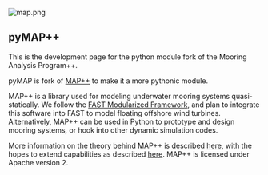 ![map.png](https://bitbucket.org/repo/jbRLE9/images/1614157178-map.png)

## pyMAP++ 

This is the development page for the python module fork of the Mooring Analysis Program++. 

pyMAP is fork of [MAP++](https://github.com/old-NWTC/MAP) to make it a more pythonic module.

MAP++ is a library used for modeling underwater mooring systems quasi-statically. We follow the [FAST Modularized Framework](https://nwtc.nrel.gov/FAST-Developers), and plan to integrate this software into FAST to model floating offshore wind turbines. Alternatively, MAP++ can be used in Python to prototype and design mooring systems, or hook into other dynamic simulation codes.

More information on the theory behind MAP++ is described [here](http://cim.mcgill.ca/~mmascio1/ISOPE2013-TPC-0646.pdf), with the hopes to extend capabilities as described [here](http://cim.mcgill.ca/~mmascio1/61159.pdf). MAP++ is licensed under Apache version 2.

